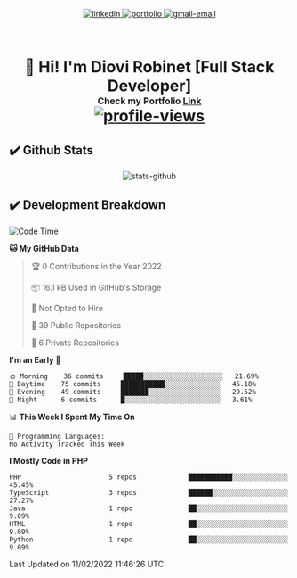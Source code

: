 <p align="center">
  <a href="https://www.linkedin.com/in/diovi-robinet-578782ab/">
  <img src="https://img.shields.io/badge/-drobinet-blue?style=flat&logo=Linkedin&logoColor=white&link=https://www.linkedin.com/in/diovi-robinet-578782ab/" alt="linkedin" />
  </a>
  <a href="https://drobinetm.github.io/drobinetm-portfolio/">
  <img src="https://img.shields.io/badge/Portfolio-47CCCC?style=flat&logo=Google-Chrome&logoColor=white&link=https://drobinetm.github.io/drobinetm-portfolio/" alt="portfolio" />
  </a>
  <a href="mailto:drobinetmorales@gmail.com">
   <img src="https://img.shields.io/badge/-drobinetm-c14438?style=flat&logo=Gmail&logoColor=white&link=mailto:drobinetmorales@gmail.com" alt="gmail-email" />
  </a>
</p>

</br>

<h1>
  <p align="center">
    <!--Grettings-->
    👋 <b>Hi! I'm Diovi Robinet [Full Stack Developer]</b>
    <!--Portfolio Link-->
    <br>
     <sup><sup><sub> 
        Check my Portfolio
        <a name="link-portfolio" target="_blank" href="https://drobinetm.github.io/drobinetm-portfolio">Link</a>
     </sub></sup></sup>
    <br>
     <a href="https://github.com/drobinetm">
      <img src="https://komarev.com/ghpvc/?username=drobinetm&style=plastic" alt="profile-views" />
     </a>
  </p>
</h1>

## ✔️  Github Stats

<p align="center"><img src="https://github-readme-stats.vercel.app/api?username=drobinetm&show_icons=true&theme=dark" alt="stats-github" /></p>

## ✔️ Development Breakdown
<!--START_SECTION:waka-->
![Code Time](http://img.shields.io/badge/Code%20Time-28%20hrs%2057%20mins-blue)

**🐱 My GitHub Data** 

> 🏆 0 Contributions in the Year 2022
 > 
> 📦 16.1 kB Used in GitHub's Storage 
 > 
> 🚫 Not Opted to Hire
 > 
> 📜 39 Public Repositories 
 > 
> 🔑 6 Private Repositories  
 > 
**I'm an Early 🐤** 

```text
🌞 Morning    36 commits     █████░░░░░░░░░░░░░░░░░░░░   21.69% 
🌆 Daytime    75 commits     ███████████░░░░░░░░░░░░░░   45.18% 
🌃 Evening    49 commits     ███████░░░░░░░░░░░░░░░░░░   29.52% 
🌙 Night      6 commits      █░░░░░░░░░░░░░░░░░░░░░░░░   3.61%

```


📊 **This Week I Spent My Time On** 

```text
💬 Programming Languages: 
No Activity Tracked This Week

```

**I Mostly Code in PHP** 

```text
PHP                      5 repos             ███████████░░░░░░░░░░░░░░   45.45% 
TypeScript               3 repos             ██████░░░░░░░░░░░░░░░░░░░   27.27% 
Java                     1 repo              ██░░░░░░░░░░░░░░░░░░░░░░░   9.09% 
HTML                     1 repo              ██░░░░░░░░░░░░░░░░░░░░░░░   9.09% 
Python                   1 repo              ██░░░░░░░░░░░░░░░░░░░░░░░   9.09%

```



 Last Updated on 11/02/2022 11:46:26 UTC
<!--END_SECTION:waka-->